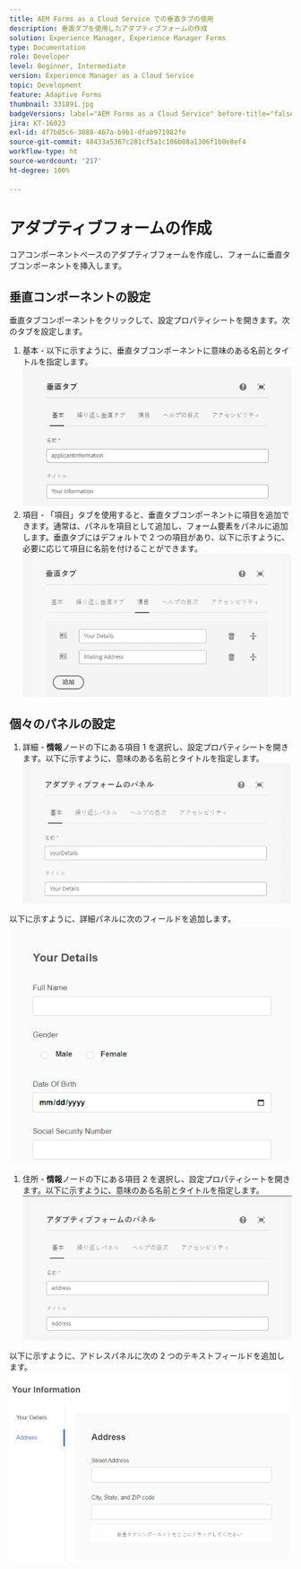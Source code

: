 ```yaml
---
title: AEM Forms as a Cloud Service での垂直タブの使用
description: 垂直タブを使用したアダプティブフォームの作成
solution: Experience Manager, Experience Manager Forms
type: Documentation
role: Developer
level: Beginner, Intermediate
version: Experience Manager as a Cloud Service
topic: Development
feature: Adaptive Forms
thumbnail: 331891.jpg
badgeVersions: label="AEM Forms as a Cloud Service" before-title="false"
jira: KT-16023
exl-id: 4f7b05c6-3088-467a-b9b1-dfab971982fe
source-git-commit: 48433a5367c281cf5a1c106b08a1306f1b0e8ef4
workflow-type: ht
source-wordcount: '217'
ht-degree: 100%

---
```


# アダプティブフォームの作成

コアコンポーネントベースのアダプティブフォームを作成し、フォームに垂直タブコンポーネントを挿入します。

## 垂直コンポーネントの設定

垂直タブコンポーネントをクリックして、設定プロパティシートを開きます。次のタブを設定します。

1. 基本 - 以下に示すように、垂直タブコンポーネントに意味のある名前とタイトルを指定します。
   ![vertical-tabs-1](assets/vertical-tabs-1.png)
1. 項目 - 「項目」タブを使用すると、垂直タブコンポーネントに項目を追加できます。通常は、パネルを項目として追加し、フォーム要素をパネルに追加します。垂直タブにはデフォルトで 2 つの項目があり、以下に示すように、必要に応じて項目に名前を付けることができます。
   ![vertical-tabs-2](assets/vertical-tabs-2.png)

## 個々のパネルの設定

1. 詳細 - **情報**ノードの下にある項目 1 を選択し、設定プロパティシートを開きます。以下に示すように、意味のある名前とタイトルを指定します。
   ![vertical-tabs-3](assets/vertical-tabs-3.png)

以下に示すように、詳細パネルに次のフィールドを追加します。
![vertical-tabs-4](assets/vertical-tabs-4.png)

1. 住所 - **情報**ノードの下にある項目 2 を選択し、設定プロパティシートを開きます。以下に示すように、意味のある名前とタイトルを指定します。
   ![vertical-tabs-6](assets/vertical-tabs-6.png)

以下に示すように、アドレスパネルに次の 2 つのテキストフィールドを追加します。
![vertical-tabs-5](assets/vertical-tabs-5.png)
